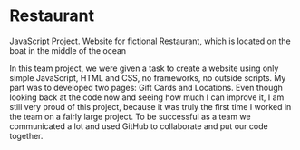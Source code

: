 # Restaurant
JavaScript Project. Website for fictional Restaurant, which is located on the boat in the middle of the ocean 

In this team project, we were given a task to create a website using only simple JavaScript, HTML and CSS, no frameworks, no outside scripts. My part was to developed two pages: Gift Cards and Locations. Even though looking back at the code now and seeing how much I can improve it, I am still very proud of this project, because it was truly the first time I worked in the team on a fairly large project. To be successful as a team we communicated a lot and used GitHub to collaborate and put our code together.  
